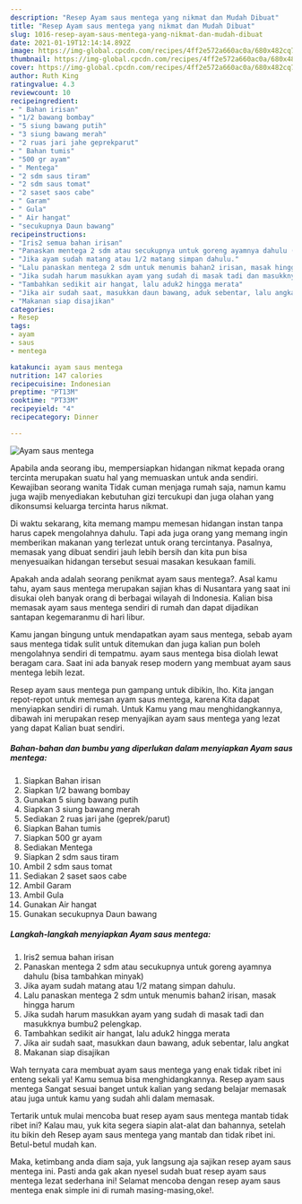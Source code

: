 ```yaml
---
description: "Resep Ayam saus mentega yang nikmat dan Mudah Dibuat"
title: "Resep Ayam saus mentega yang nikmat dan Mudah Dibuat"
slug: 1016-resep-ayam-saus-mentega-yang-nikmat-dan-mudah-dibuat
date: 2021-01-19T12:14:14.892Z
image: https://img-global.cpcdn.com/recipes/4ff2e572a660ac0a/680x482cq70/ayam-saus-mentega-foto-resep-utama.jpg
thumbnail: https://img-global.cpcdn.com/recipes/4ff2e572a660ac0a/680x482cq70/ayam-saus-mentega-foto-resep-utama.jpg
cover: https://img-global.cpcdn.com/recipes/4ff2e572a660ac0a/680x482cq70/ayam-saus-mentega-foto-resep-utama.jpg
author: Ruth King
ratingvalue: 4.3
reviewcount: 10
recipeingredient:
- " Bahan irisan"
- "1/2 bawang bombay"
- "5 siung bawang putih"
- "3 siung bawang merah"
- "2 ruas jari jahe geprekparut"
- " Bahan tumis"
- "500 gr ayam"
- " Mentega"
- "2 sdm saus tiram"
- "2 sdm saus tomat"
- "2 saset saos cabe"
- " Garam"
- " Gula"
- " Air hangat"
- "secukupnya Daun bawang"
recipeinstructions:
- "Iris2 semua bahan irisan"
- "Panaskan mentega 2 sdm atau secukupnya untuk goreng ayamnya dahulu (bisa tambahkan minyak)"
- "Jika ayam sudah matang atau 1/2 matang simpan dahulu."
- "Lalu panaskan mentega 2 sdm untuk menumis bahan2 irisan, masak hingga harum"
- "Jika sudah harum masukkan ayam yang sudah di masak tadi dan masukknya bumbu2 pelengkap."
- "Tambahkan sedikit air hangat, lalu aduk2 hingga merata"
- "Jika air sudah saat, masukkan daun bawang, aduk sebentar, lalu angkat"
- "Makanan siap disajikan"
categories:
- Resep
tags:
- ayam
- saus
- mentega

katakunci: ayam saus mentega 
nutrition: 147 calories
recipecuisine: Indonesian
preptime: "PT13M"
cooktime: "PT33M"
recipeyield: "4"
recipecategory: Dinner

---
```



![Ayam saus mentega](https://img-global.cpcdn.com/recipes/4ff2e572a660ac0a/680x482cq70/ayam-saus-mentega-foto-resep-utama.jpg)

Apabila anda seorang ibu, mempersiapkan hidangan nikmat kepada orang tercinta merupakan suatu hal yang memuaskan untuk anda sendiri. Kewajiban seorang  wanita Tidak cuman menjaga rumah saja, namun kamu juga wajib menyediakan kebutuhan gizi tercukupi dan juga olahan yang dikonsumsi keluarga tercinta harus nikmat.

Di waktu  sekarang, kita memang mampu memesan hidangan instan tanpa harus capek mengolahnya dahulu. Tapi ada juga orang yang memang ingin memberikan makanan yang terlezat untuk orang tercintanya. Pasalnya, memasak yang dibuat sendiri jauh lebih bersih dan kita pun bisa menyesuaikan hidangan tersebut sesuai masakan kesukaan famili. 



Apakah anda adalah seorang penikmat ayam saus mentega?. Asal kamu tahu, ayam saus mentega merupakan sajian khas di Nusantara yang saat ini disukai oleh banyak orang di berbagai wilayah di Indonesia. Kalian bisa memasak ayam saus mentega sendiri di rumah dan dapat dijadikan santapan kegemaranmu di hari libur.

Kamu jangan bingung untuk mendapatkan ayam saus mentega, sebab ayam saus mentega tidak sulit untuk ditemukan dan juga kalian pun boleh mengolahnya sendiri di tempatmu. ayam saus mentega bisa diolah lewat beragam cara. Saat ini ada banyak resep modern yang membuat ayam saus mentega lebih lezat.

Resep ayam saus mentega pun gampang untuk dibikin, lho. Kita jangan repot-repot untuk memesan ayam saus mentega, karena Kita dapat menyiapkan sendiri di rumah. Untuk Kamu yang mau menghidangkannya, dibawah ini merupakan resep menyajikan ayam saus mentega yang lezat yang dapat Kalian buat sendiri.

<!--inarticleads1-->

##### Bahan-bahan dan bumbu yang diperlukan dalam menyiapkan Ayam saus mentega:

1. Siapkan  Bahan irisan
1. Siapkan 1/2 bawang bombay
1. Gunakan 5 siung bawang putih
1. Siapkan 3 siung bawang merah
1. Sediakan 2 ruas jari jahe (geprek/parut)
1. Siapkan  Bahan tumis
1. Siapkan 500 gr ayam
1. Sediakan  Mentega
1. Siapkan 2 sdm saus tiram
1. Ambil 2 sdm saus tomat
1. Sediakan 2 saset saos cabe
1. Ambil  Garam
1. Ambil  Gula
1. Gunakan  Air hangat
1. Gunakan secukupnya Daun bawang




<!--inarticleads2-->

##### Langkah-langkah menyiapkan Ayam saus mentega:

1. Iris2 semua bahan irisan
1. Panaskan mentega 2 sdm atau secukupnya untuk goreng ayamnya dahulu (bisa tambahkan minyak)
1. Jika ayam sudah matang atau 1/2 matang simpan dahulu.
1. Lalu panaskan mentega 2 sdm untuk menumis bahan2 irisan, masak hingga harum
1. Jika sudah harum masukkan ayam yang sudah di masak tadi dan masukknya bumbu2 pelengkap.
1. Tambahkan sedikit air hangat, lalu aduk2 hingga merata
1. Jika air sudah saat, masukkan daun bawang, aduk sebentar, lalu angkat
1. Makanan siap disajikan




Wah ternyata cara membuat ayam saus mentega yang enak tidak ribet ini enteng sekali ya! Kamu semua bisa menghidangkannya. Resep ayam saus mentega Sangat sesuai banget untuk kalian yang sedang belajar memasak atau juga untuk kamu yang sudah ahli dalam memasak.

Tertarik untuk mulai mencoba buat resep ayam saus mentega mantab tidak ribet ini? Kalau mau, yuk kita segera siapin alat-alat dan bahannya, setelah itu bikin deh Resep ayam saus mentega yang mantab dan tidak ribet ini. Betul-betul mudah kan. 

Maka, ketimbang anda diam saja, yuk langsung aja sajikan resep ayam saus mentega ini. Pasti anda gak akan nyesel sudah buat resep ayam saus mentega lezat sederhana ini! Selamat mencoba dengan resep ayam saus mentega enak simple ini di rumah masing-masing,oke!.

